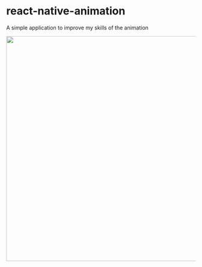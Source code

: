# react-native-animation

A simple application to improve my skills of the animation

<img src="example.gif" height="600px"/>